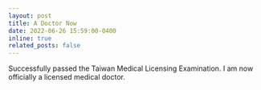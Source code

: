 ```yaml
---
layout: post
title: A Doctor Now
date: 2022-06-26 15:59:00-0400
inline: true
related_posts: false
---
```


Successfully passed the Taiwan Medical Licensing Examination.
I am now officially a licensed medical doctor.
